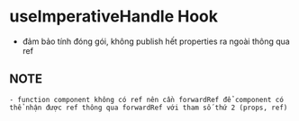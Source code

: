 # useImperativeHandle Hook
- đảm bảo tính đóng gói, không publish hết properties ra ngoài thông qua ref

## NOTE
```
- function component không có ref nên cần forwardRef để component có thể nhận được ref thông qua forwardRef với tham số thứ 2 (props, ref)
```